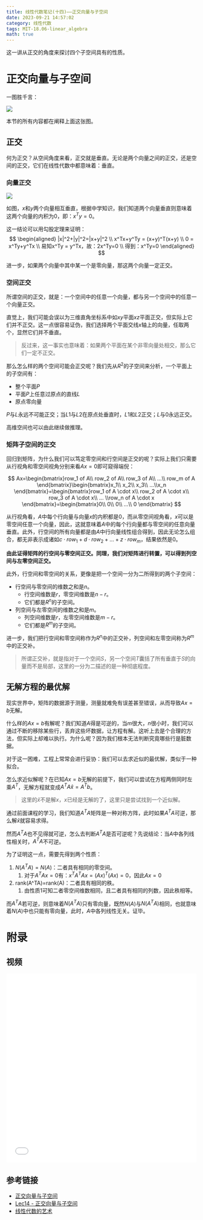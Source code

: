 ```yaml
---
title: 线性代数笔记(十四)——正交向量与子空间
date: 2023-09-21 14:57:02
category: 线性代数
tags: MIT-18.06-linear_algebra
math: true
---
```


这一讲从正交的角度来探讨四个子空间具有的性质。

<!--more-->

# 正交向量与子空间
一图胜千言：

![](2023-09-21-14-59-27.png)

本节的所有内容都在阐释上面这张图。

## 正交
何为正交？从空间角度来看，正交就是垂直。无论是两个向量之间的正交，还是空间的正交，它们在线性代数中都意味着：垂直。

### 向量正交
![](2023-09-21-15-01-50.png)

如图，$x$和$y$两个向量相互垂直，根据中学知识，我们知道两个向量垂直则意味着这两个向量的内积为0，即：$x^Ty=0$。

这一结论可以用勾股定理来证明：
$$
\begin{aligned}
|x|^2+|y|^2=|x+y|^2 \\
x^Tx+y^Ty = (x+y)^T(x+y) \\
0 = x^Ty+y^Tx \\
易知x^Ty = y^Tx，故：2x^Ty=0 \\
得到：x^Ty=0
\end{aligned}
$$

进一步，如果两个向量中其中某一个是零向量，那这两个向量一定正交。

### 空间正交
所谓空间的正交，就是：一个空间中的任意一个向量，都与另一个空间中的任意一个向量正交。

直觉上，我们可能会误以为三维直角坐标系中如$xy$平面$xz$平面正交，但实际上它们并不正交。这一点很容易证伪，我们选择两个平面交线$x$轴上的向量，任取两个，显然它们并不垂直。

> 反过来，这一事实也意味着：如果两个平面在某个非零向量处相交，那么它们一定不正交。

那么怎么样的两个空间可能会正交呢？我们先从$R^2$的子空间来分析，一个平面上的子空间有：

- 整个平面$P$
- 平面$P$上任意过原点的直线$L$
- 原点零向量

$P$与$L$永远不可能正交；当$L1$与$L2$在原点处垂直时，$L1$和$L2$正交；$L$与$0$永远正交。

高维空间也可以由此继续做推理。

### 矩阵子空间的正交
回归到矩阵，为什么我们可以笃定零空间和行空间是正交的呢？实际上我们只需要从行视角和零空间视角分别来看$Ax=0$即可窥得端倪：

$$
Ax=\begin{bmatrix}row_1 of A\\ row_2 of A\\ row_3 of A\\ ...\\ row_m of A
\end{bmatrix}\begin{bmatrix}x_1\\ x_2\\ x_3\\ ...\\x_n
\end{bmatrix}=\begin{bmatrix}row_1 of A \cdot x\\ row_2 of A \cdot x\\ row_3 of A \cdot x\\ ... \\row_n of A \cdot x
\end{bmatrix}=\begin{bmatrix}0\\ 0\\ 0\\ ...\\ 0
\end{bmatrix}
$$

从行视角看，$A$中每个行向量与向量$x$的内积都是$0$，而从零空间视角看，$x$可以是零空间任意一个向量，因此，这就意味着$A$中的每个行向量都与零空间的任意向量垂直。此外，行空间的所有向量都是由$A$中行向量线性组合得到，因此无论怎么组合，都无非表示成诸如$c\cdot row_1 + d\cdot row_2 + ... + z\cdot row_m$，结果依然是$0$。

**由此证得矩阵的行空间与零空间正交。同理，我们对矩阵进行转置，可以得到列空间与左零空间正交。**

此外，行空间和零空间的关系，更像是把一个空间一分为二所得到的两个子空间：

- 行空间与零空间的维数之和是$n$。
  - 行空间维数是$r$，零空间维数是$n-r$。
  - 它们都是$R^n$的子空间。
- 列空间与左零空间的维数之和是$m$。
  - 列空间维数是$r$，左零空间维数是$m-r$。
  - 它们都是$R^m$的子空间。

进一步，我们把行空间和零空间称作为$R^n$中的正交补，列空间和左零空间称为$R^m$中的正交补。

> 所谓正交补，就是指对于一个空间$S$，另一个空间$T$囊括了所有垂直于$S$的向量而不是局部，这里的一分为二描述的是一种彻底程度。

## 无解方程的最优解
现实世界中，矩阵的数据源于测量，测量就难免有误差甚至错误，从而导致$Ax=b$无解。

什么样的$Ax=b$有解呢？我们知道$A$得是可逆的，当$m$很大，$n$很小时，我们可以通过不断的移除某些行，丢弃这些坏数据，让方程有解。这听上去是个合理的方法，但实际上却难以执行。为什么呢？因为我们根本无法判断究竟哪些行是脏数据。

对于这一困难，工程上常常会进行妥协：我们可以去求近似的最优解，类似于一种拟合。

怎么求近似解呢？在已知$Ax=b$无解的前提下，我们可以尝试在方程两侧同时左乘$A^T$，无解方程就变成$A^TA\hat x=A^Tb$。

> 这里的$\hat x$不是解$x$，$x$已经是无解的了，这里只是尝试找到一个近似解。

通过前面课程的学习，我们知道$A^TA$矩阵是一种对称方阵，此时如果$A^TA$可逆，那么解$\hat x$就容易求得。

然而$A^TA$也不见得就可逆，怎么去判断$A^TA$是否可逆呢？先说结论：当$A$中各列线性相关时，$A^TA$不可逆。

为了证明这一点，需要先得到两个性质：

1. $N(A^TA)=N(A)$：二者具有相同的零空间。
   1. 对于$A^TAx=0$有：$x^TA^TAx=(Ax)^T(Ax)=0$，因此$Ax=0$
2. rank(A^TA)=rank(A)：二者具有相同的秩。
   1. 由性质1可知二者零空间维数相同，且二者具有相同的列数，因此秩相等。

而$A^TA$若可逆，则意味着$N(A^TA)$只有零向量，既然$N(A)$与$N(A^TA)$相同，也就意味着$N(A)$中也只能有零向量，此时，$A$中各列线性无关。证毕。

# 附录
## 视频
<iframe src="//player.bilibili.com/player.html?aid=382989698&bvid=BV16Z4y1U7oU&cid=570087382&p=14&autoplay=0" scrolling="no" border="0" width="100%" height="500" frameborder="no" framespacing="0" allowfullscreen="true"> </iframe>

## 参考链接

- [正交向量与子空间](https://github.com/MLNLP-World/MIT-Linear-Algebra-Notes/blob/master/%5B14%5D%20%E6%AD%A3%E4%BA%A4%E5%90%91%E9%87%8F%E4%B8%8E%E5%AD%90%E7%A9%BA%E9%97%B4/%E7%BA%BF%E6%80%A7%E4%BB%A3%E6%95%B014.pdf)
- [Lec14 - 正交向量与子空间](https://rqtn.github.io/2019/08/12/LA-Lec14/)
- [线性代数的艺术](https://github.com/kf-liu/The-Art-of-Linear-Algebra-zh-CN)